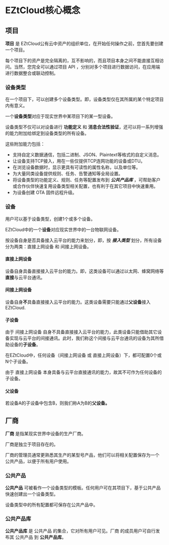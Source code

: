 # EZtCloud核心概念

## 项目

**项目** 是 EZtCloud公有云中资产的组织单位，在开始任何操作之前，您首先要创建一个项目。

每个项目下的资产是完全隔离的，互不影响的，而且项目本身之间不能直接互相访问。当然，您完全可以通过项目 API ，分别对多个项目进行数据访问，在应用端进行数据整合或联动控制。

### 设备类型

在一个项目下，可以创建多个设备类型。即，设备类型仅在其所属的某个特定项目内有意义。

一个**设备类型**对应于现实世界中某项目下的某一型设备。

设备类型不仅可以对设备进行 **功能定义** 和 **消息合法性验证**，还可以将一系列增强的能力附加给绑定到设备类型的所有设备。

这些附加能力包括：

- 支持自定义数据通信，包括二进制、JSON、Plaintext等格式的自定义消息。
- 让设备支持TCP接入，用在一些仅提供TCP连网功能的设备或DTU。
- 在浏览设备数据时，显示更具有可读性的属性名称，以及单位等。
- 为大量同类设备提供规则、任务、告警通知等全局设置。
- 将设备类型的功能定义、规则、任务等配置发布到 ***公共产品库*** ，可帮助客户或合作伙伴快速复用设备类型相关配置，也有利于在其它项目中快速重用。
- 为设备创建 OTA 固件远程升级。

### 设备

用户可以基于设备类型，创建1个或多个设备。

EZtCloud中的一个**设备**对应现实世界中的一台物联网设备。

按设备自身是否具备接入云平台的能力来划分，即，按 ***接入类型*** 划分，所有设备分为两类：直接上网设备 和 间接上网设备。

#### 直接上网设备

设备自身具备直接接入云平台的能力。即，这类设备可以通过以太网、蜂窝网络等**直接**与云平台通讯。

#### 间接上网设备

设备自身**不**具备直接接入云平台的能力。这类设备需要只能通过**父设备**接入EZtCloud.

#### 子设备

由于 间接上网设备 自身不具备直接接入云平台的能力，此类设备只能借助其它设备实现与云平台的间接通讯。此时，我们称这个间接与云平台通讯的设备为其所借助设备的**子设备**。

在EZtCloud中，任何设备（间接上网设备 或  直接上网设备）下，都可配置0个或N个子设备。

由于 直接上网设备 本身具备与云平台直接通讯的能力，故其不可作为任何设备的子设备。

#### 父设备

若设备A的子设备中包含B，则我们称A为B的**父设备。**

## 厂商

**厂商** 是指某现实世界中设备的生产厂商。

厂商是独立于项目存在的。

厂商的管理员通常更熟悉其生产的某型号产品，他们可以将相关配置保存为一个 公共产品，以便于所有用户使用。

### 公共产品

**公共产品** 可被看作一个设备类型的模板。任何用户可在其项目下，基于公共产品快速创建出一个设备类型。

设备类型中的所有配置都可保存在公共产品中。

### 公共产品库

**公共产品库** 是 公共产品 的集合，它对所有用户可见。厂商 的成员用户可自行发布其 公共产品 到 **公共产品库**。